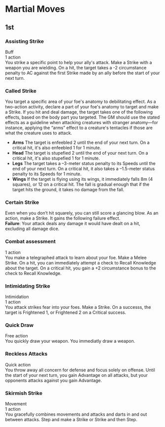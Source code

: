 # Martial Moves

## 1st
### Assisting Strike
Buff\
1 action\
You strike a specific point to help your ally's attack. Make a Strike with a weapon you are wielding. On a hit, the target takes a -2 circumstance penalty to AC against the first Strike made by an ally before the start of your next turn.

### Called Strike
You target a specific area of your foe's anatomy to debilitating effect. As a two-action activity, declare a part of your foe's anatomy to target and make a Strike. If you hit and deal damage, the target takes one of the following effects, based on the body part you targeted. The GM should use the stated effects as a guideline when attacking creatures with stranger anatomy—for instance, applying the “arms” effect to a creature's tentacles if those are what the creature uses to attack.
* **Arms** The target is enfeebled 2 until the end of your next turn. On a critical hit, it's also enfeebled 1 for 1 minute.
* **Head** The target is stupefied 2 until the end of your next turn. On a critical hit, it's also stupefied 1 for 1 minute.
* **Legs** The target takes a –3-meter status penalty to its Speeds until the end of your next turn. On a critical hit, it also takes a –1.5-meter status penalty to its Speeds for 1 minute.
* **Wings** If the target is flying using its wings, it immediately falls 8m (4 squares), or 12 on a critical hit. The fall is gradual enough that if the target hits the ground, it takes no damage from the fall.

### Certain Strike
Even when you don’t hit squarely, you can still score a glancing blow. As an action, make a Strike. It gains the following failure effect.\
**Failure**: Your attack deals any damage it would have dealt on a hit, excluding all damage dice.

### Combat assessment
1 action\
You make a telegraphed attack to learn about your foe. Make a Melee Strike. On a hit, you can immediately attempt a check to Recall Knowledge about the target. On a critical hit, you gain a +2 circumstance bonus to the check to Recall Knowledge.

### Intimidating Strike
Intimidation\
1 action\
You attack strikes fear into your foes. Make a Strike. On a successs, the target is Frightened 1, or Frightened 2 on a Critical success.

### Quick Draw
Free action\
You quickly draw your weapon. You immediatly draw a weapon.

### Reckless Attacks
Quick action\
You throw away all concern for defense and focus solely on offense. Until the start of your next turn, you gain Advantage on all attacks, but your opponents attacks against you gain Advantage.

### Skirmish Strike
Movement\
1 action\
You gracefully combines movements and attacks and darts in and out between attacks. Step and make a Strike or Strike and then Step.